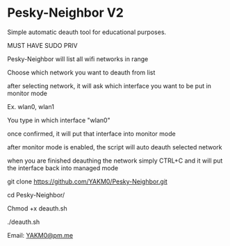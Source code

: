 # Pesky-Neighbor V2
Simple automatic deauth tool for educational purposes.

MUST HAVE SUDO PRIV

Pesky-Neighbor will list all wifi networks in range

Choose which network you want to deauth from list

after selecting network, it will ask which interface you want to be put in monitor mode

Ex. wlan0, wlan1

You type in which interface "wlan0"

once confirmed, it will put that interface into monitor mode

after monitor mode is enabled, the script will auto deauth selected network

when you are finished deauthing the network simply CTRL+C and it will put the interface back into managed mode

git clone https://github.com/YAKM0/Pesky-Neighbor.git

cd Pesky-Neighbor/

Chmod +x deauth.sh

./deauth.sh


Email: YAKM0@pm.me
